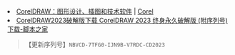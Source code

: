 <li><a href="https://www.coreldraw.com/cn/">CorelDRAW：图形设计、插图和技术软件</a> | <a href="https://www.corel.com/tw/">Corel</a></li>

<li><a href="https://www.jb51.net/softs/856715.html">CorelDRAW2023破解版下载 CorelDRAW 2023 终身永久破解版 (附序列号) 下载-脚本之家</a></li>
<blockquote>【更新序列号】<code>NBVCD-7TFG0-IJN9B-V7RDC-CD2023</code></blockquote>
